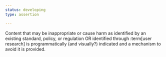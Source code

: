 ```yaml
---
status: developing
type: assertion

---
```


Content that may be inappropriate or cause harm as identified by an existing standard, policy, or regulation OR identified through :term[user research] is programmatically (and visually?) indicated and a mechanism to avoid it is provided.

